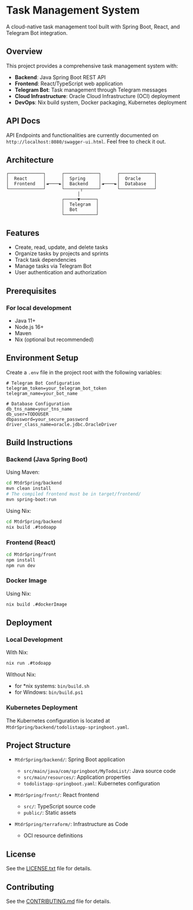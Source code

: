 # Task Management System

A cloud-native task management tool built with Spring Boot, React, and Telegram Bot integration.

## Overview

This project provides a comprehensive task management system with:

- **Backend**: Java Spring Boot REST API
- **Frontend**: React/TypeScript web application
- **Telegram Bot**: Task management through Telegram messages
- **Cloud Infrastructure**: Oracle Cloud Infrastructure (OCI) deployment
- **DevOps**: Nix build system, Docker packaging, Kubernetes deployment

## API Docs

API Endpoints and functionalities are currently documented on `http://localhost:8080/swagger-ui.html`. Feel free to check it out.

## Architecture

```
┌─────────────┐      ┌─────────────┐      ┌─────────────┐
│  React      │      │  Spring     │      │  Oracle     │
│  Frontend   │◄────►│  Backend    │◄────►│  Database   │
└─────────────┘      └──────┬──────┘      └─────────────┘
                           │
                     ┌─────▼──────┐
                     │  Telegram  │
                     │  Bot       │
                     └────────────┘
```

## Features

- Create, read, update, and delete tasks
- Organize tasks by projects and sprints
- Track task dependencies
- Manage tasks via Telegram Bot
- User authentication and authorization

## Prerequisites

### For local development

- Java 11+
- Node.js 16+
- Maven
- Nix (optional but recommended)

## Environment Setup

Create a `.env` file in the project root with the following variables:

```
# Telegram Bot Configuration
telegram_token=your_telegram_bot_token
telegram_name=your_bot_name

# Database Configuration
db_tns_name=your_tns_name
db_user=TODOUSER
dbpassword=your_secure_password
driver_class_name=oracle.jdbc.OracleDriver
```

## Build Instructions

### Backend (Java Spring Boot)

Using Maven:

```bash
cd MtdrSpring/backend
mvn clean install
# The compiled frontend must be in target/frontend/
mvn spring-boot:run
```

Using Nix:

```bash
cd MtdrSpring/backend
nix build .#todoapp
```

### Frontend (React)

```bash
cd MtdrSpring/front
npm install
npm run dev
```

### Docker Image

Using Nix:

```bash
nix build .#dockerImage
```

## Deployment

### Local Development

With Nix:

```bash
nix run .#todoapp
```

Without Nix:

- for \*nix systems: `bin/build.sh`
- for Windows: `bin/build.ps1`

### Kubernetes Deployment

The Kubernetes configuration is located at `MtdrSpring/backend/todolistapp-springboot.yaml`.

## Project Structure

- `MtdrSpring/backend/`: Spring Boot application

  - `src/main/java/com/springboot/MyTodoList/`: Java source code
  - `src/main/resources/`: Application properties
  - `todolistapp-springboot.yaml`: Kubernetes configuration

- `MtdrSpring/front/`: React frontend

  - `src/`: TypeScript source code
  - `public/`: Static assets

- `MtdrSpring/terraform/`: Infrastructure as Code
  - OCI resource definitions

## License

See the [LICENSE.txt](LICENSE.txt) file for details.

## Contributing

See the [CONTRIBUTING.md](CONTRIBUTING.md) file for details.
